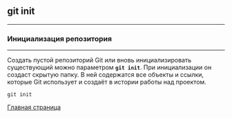 ## git init

---

### Инициализация репозитория

---

Создать пустой репозиторий Git или вновь инициализировать существующий можно параметром **`git init`**. При инициализации он создаст скрытую папку. В ней содержатся все объекты и ссылки, которые Git использует и создаёт в истории работы над проектом.

```
git init
```

[Главная страница](/readme.md)